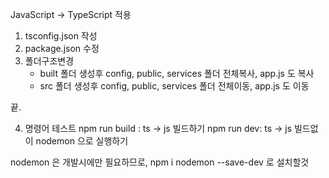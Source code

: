 JavaScript -> TypeScript 적용

1. tsconfig.json 작성
2. package.json 수정
3. 폴더구조변경
   - built 폴더 생성후 config, public, services 폴더 전체복사, app.js 도 복사
   - src 폴더 생성후 config, public, services 폴더 전체이동, app.js 도 이동

끝.

4. 명령어 테스트
npm run build : ts -> js 빌드하기
npm run dev: ts -> js 빌드없이 nodemon 으로 실행하기

nodemon 은 개발시에만 필요하므로, npm i nodemon --save-dev  로 설치할것

